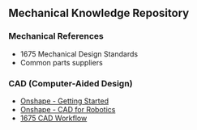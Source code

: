 ## Mechanical Knowledge Repository

### Mechanical References

- 1675 Mechanical Design Standards
- Common parts suppliers

### CAD (Computer-Aided Design)
- [Onshape - Getting Started](./cad/cad-getting-started.md)
- [Onshape - CAD for Robotics](./cad/cad-for-robotics.md)
- [1675 CAD Workflow](./cad/cad-workflow.md)
